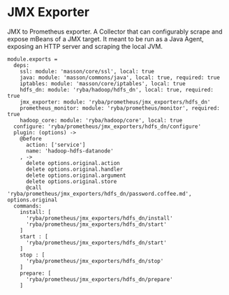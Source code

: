 
# JMX Exporter

JMX to Prometheus exporter.
A Collector that can configurably scrape and expose mBeans of a JMX target. 
It meant to be run as a Java Agent, exposing an HTTP server and scraping the local JVM.

    module.exports =
      deps:
        ssl: module: 'masson/core/ssl', local: true
        java: module: 'masson/commons/java', local: true, required: true
        iptables: module: 'masson/core/iptables', local: true
        hdfs_dn: module: 'ryba/hadoop/hdfs_dn', local: true, required: true
        jmx_exporter: module: 'ryba/prometheus/jmx_exporters/hdfs_dn'
        prometheus_monitor: module: 'ryba/prometheus/monitor', required: true
        hadoop_core: module: 'ryba/hadoop/core', local: true
      configure: 'ryba/prometheus/jmx_exporters/hdfs_dn/configure'
      plugin: (options) ->
        @before
          action: ['service']
          name: 'hadoop-hdfs-datanode'
        , ->
          delete options.original.action
          delete options.original.handler
          delete options.original.argument
          delete options.original.store
          @call 'ryba/prometheus/jmx_exporters/hdfs_dn/password.coffee.md', options.original
      commands:
        install: [
          'ryba/prometheus/jmx_exporters/hdfs_dn/install'
          'ryba/prometheus/jmx_exporters/hdfs_dn/start'
        ]
        start : [
          'ryba/prometheus/jmx_exporters/hdfs_dn/start'
        ]
        stop : [
          'ryba/prometheus/jmx_exporters/hdfs_dn/stop'
        ]
        prepare: [
          'ryba/prometheus/jmx_exporters/hdfs_dn/prepare'
        ]

